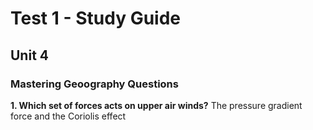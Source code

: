 # Test 1 - Study Guide

## Unit 4
### Mastering Geoography Questions

**1. Which set of forces acts on upper air winds?**
The pressure gradient force and the Coriolis effect

